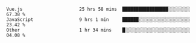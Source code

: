 
<!--
**xy406043/xy406043** is a ✨ _special_ ✨ repository because its `README.md` (this file) appears on your GitHub profile.

Here are some ideas to get you started:

- 🔭 I’m currently working on ...
- 🌱 I’m currently learning ...
- 👯 I’m looking to collaborate on ...
- 🤔 I’m looking for help with ...
- 💬 Ask me about ...
- 📫 How to reach me: ...
- 😄 Pronouns: ...
- ⚡ Fun fact: ...
-->

<!--START_SECTION:waka-->

```text
Vue.js                     25 hrs 58 mins  █████████████████░░░░░░░░   67.38 %
JavaScript                 9 hrs 1 min     ██████░░░░░░░░░░░░░░░░░░░   23.42 %
Other                      1 hr 34 mins    █░░░░░░░░░░░░░░░░░░░░░░░░   04.08 %
```

<!--END_SECTION:waka-->
